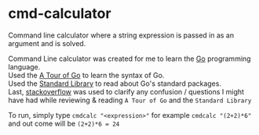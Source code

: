 # cmd-calculator
Command line calculator where a string expression is passed in as an argument and is solved.

Command Line calculator was created for me to learn the [Go](https://go.dev) programming language.  
Used the [A Tour of Go](https://go.dev/tour/list) to learn the syntax of Go.  
Used the [Standard Library](https://pkg.go.dev/std@go1.18.3) to read about Go's standard packages.  
Last, [stackoverflow](https://stackoverflow.com) was used to clarify any confusion / questions I might have had while reviewing & reading `A Tour of Go` and the `Standard Library`
  
To run, simply type `cmdcalc "<expression>"` for example `cmdcalc "(2+2)*6"` and out come will be `(2+2)*6 = 24`
